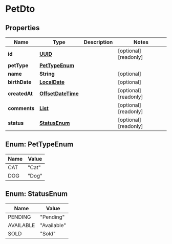 

# PetDto

## Properties

Name | Type | Description | Notes
------------ | ------------- | ------------- | -------------
**id** | [**UUID**](UUID.md) |  |  [optional] [readonly]
**petType** | [**PetTypeEnum**](#PetTypeEnum) |  | 
**name** | **String** |  |  [optional]
**birthDate** | [**LocalDate**](LocalDate.md) |  |  [optional]
**createdAt** | [**OffsetDateTime**](OffsetDateTime.md) |  |  [optional] [readonly]
**comments** | [**List<CommentDto>**](CommentDto.md) |  |  [optional] [readonly]
**status** | [**StatusEnum**](#StatusEnum) |  |  [optional] [readonly]



## Enum: PetTypeEnum

Name | Value
---- | -----
CAT | &quot;Cat&quot;
DOG | &quot;Dog&quot;



## Enum: StatusEnum

Name | Value
---- | -----
PENDING | &quot;Pending&quot;
AVAILABLE | &quot;Available&quot;
SOLD | &quot;Sold&quot;



